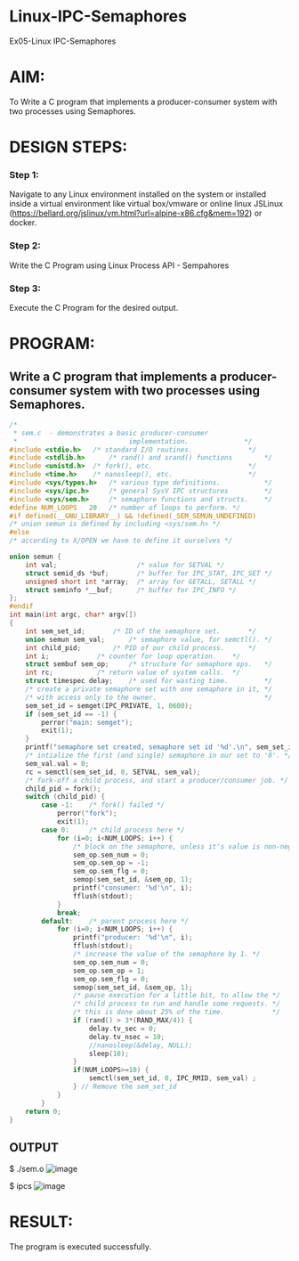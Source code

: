 # Linux-IPC-Semaphores
Ex05-Linux IPC-Semaphores

# AIM:
To Write a C program that implements a producer-consumer system with two processes using Semaphores.

# DESIGN STEPS:

### Step 1:

Navigate to any Linux environment installed on the system or installed inside a virtual environment like virtual box/vmware or online linux JSLinux (https://bellard.org/jslinux/vm.html?url=alpine-x86.cfg&mem=192) or docker.

### Step 2:

Write the C Program using Linux Process API - Sempahores

### Step 3:

Execute the C Program for the desired output. 

# PROGRAM:

## Write a C program that implements a producer-consumer system with two processes using Semaphores.
````c
/*
 * sem.c  - demonstrates a basic producer-consumer
 *                            implementation.              */
#include <stdio.h>	 /* standard I/O routines.              */
#include <stdlib.h>      /* rand() and srand() functions        */
#include <unistd.h>	 /* fork(), etc.                        */
#include <time.h>	 /* nanosleep(), etc.                   */
#include <sys/types.h>   /* various type definitions.           */
#include <sys/ipc.h>     /* general SysV IPC structures         */
#include <sys/sem.h>	 /* semaphore functions and structs.    */
#define NUM_LOOPS	20	 /* number of loops to perform. */
#if defined(__GNU_LIBRARY__) && !defined(_SEM_SEMUN_UNDEFINED)
/* union semun is defined by including <sys/sem.h> */
#else
/* according to X/OPEN we have to define it ourselves */

union semun {
    int val;                    /* value for SETVAL */
    struct semid_ds *buf;       /* buffer for IPC_STAT, IPC_SET */
    unsigned short int *array;  /* array for GETALL, SETALL */
    struct seminfo *__buf;      /* buffer for IPC_INFO */
};
#endif
int main(int argc, char* argv[])
{
    int sem_set_id;	      /* ID of the semaphore set.       */
    union semun sem_val;      /* semaphore value, for semctl(). */
    int child_pid;	      /* PID of our child process.      */
    int i;		      /* counter for loop operation.    */
    struct sembuf sem_op;     /* structure for semaphore ops.   */
    int rc;		      /* return value of system calls.  */
    struct timespec delay;    /* used for wasting time.         */
    /* create a private semaphore set with one semaphore in it, */
    /* with access only to the owner.                           */
    sem_set_id = semget(IPC_PRIVATE, 1, 0600);
    if (sem_set_id == -1) {
	    perror("main: semget");
	    exit(1);
    }
    printf("semaphore set created, semaphore set id '%d'.\n", sem_set_id);
    /* intialize the first (and single) semaphore in our set to '0'. */
    sem_val.val = 0;
    rc = semctl(sem_set_id, 0, SETVAL, sem_val);
    /* fork-off a child process, and start a producer/consumer job. */
    child_pid = fork();
    switch (child_pid) {
    	case -1:	/* fork() failed */
    	    perror("fork");
    	    exit(1);
        case 0:		/* child process here */
    	    for (i=0; i<NUM_LOOPS; i++) {
    		    /* block on the semaphore, unless it's value is non-negative. */
    		    sem_op.sem_num = 0;
    		    sem_op.sem_op = -1;
    		    sem_op.sem_flg = 0;
    		    semop(sem_set_id, &sem_op, 1);
    		    printf("consumer: '%d'\n", i);
    		    fflush(stdout);
    	    }
    	    break;
    	default:	/* parent process here */
    	    for (i=0; i<NUM_LOOPS; i++) {
        		printf("producer: '%d'\n", i);
        		fflush(stdout);
        		/* increase the value of the semaphore by 1. */
            	sem_op.sem_num = 0;
                sem_op.sem_op = 1;
        		sem_op.sem_flg = 0;
        		semop(sem_set_id, &sem_op, 1);
        		/* pause execution for a little bit, to allow the */
        		/* child process to run and handle some requests. */
        		/* this is done about 25% of the time.            */
        		if (rand() > 3*(RAND_MAX/4)) {
        		    delay.tv_sec = 0;
        	        delay.tv_nsec = 10;
        	   	    //nanosleep(&delay, NULL);
        	        sleep(10); 
        		}
        		if(NUM_LOOPS>=10) {
        	        semctl(sem_set_id, 0, IPC_RMID, sem_val) ;
        		} // Remove the sem_set_id
        	}
        }
    return 0;
}
````



## OUTPUT
$ ./sem.o 
![image](https://github.com/RoopakCS/Linux-IPC-Semaphores/assets/139228922/e9b93396-fbb5-425d-bf48-671f4574aeb3)


$ ipcs
![image](https://github.com/RoopakCS/Linux-IPC-Semaphores/assets/139228922/ce02eb02-18d9-4992-b3ed-de96e6932220)






# RESULT:
The program is executed successfully.
